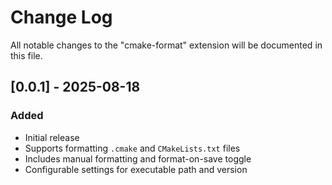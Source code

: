 # Change Log

All notable changes to the "cmake-format" extension will be documented in this file.

## [0.0.1] - 2025-08-18

### Added
- Initial release
- Supports formatting `.cmake` and `CMakeLists.txt` files
- Includes manual formatting and format-on-save toggle
- Configurable settings for executable path and version
